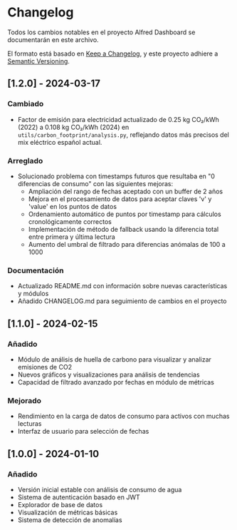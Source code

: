 # Changelog

Todos los cambios notables en el proyecto Alfred Dashboard se documentarán en este archivo.

El formato está basado en [Keep a Changelog](https://keepachangelog.com/es-ES/1.0.0/),
y este proyecto adhiere a [Semantic Versioning](https://semver.org/spec/v2.0.0.html).

## [1.2.0] - 2024-03-17

### Cambiado
- Factor de emisión para electricidad actualizado de 0.25 kg CO₂/kWh (2022) a 0.108 kg CO₂/kWh (2024) en `utils/carbon_footprint/analysis.py`, reflejando datos más precisos del mix eléctrico español actual.

### Arreglado
- Solucionado problema con timestamps futuros que resultaba en "0 diferencias de consumo" con las siguientes mejoras:
  - Ampliación del rango de fechas aceptado con un buffer de 2 años
  - Mejora en el procesamiento de datos para aceptar claves 'v' y 'value' en los puntos de datos
  - Ordenamiento automático de puntos por timestamp para cálculos cronológicamente correctos
  - Implementación de método de fallback usando la diferencia total entre primera y última lectura
  - Aumento del umbral de filtrado para diferencias anómalas de 100 a 1000

### Documentación
- Actualizado README.md con información sobre nuevas características y módulos
- Añadido CHANGELOG.md para seguimiento de cambios en el proyecto

## [1.1.0] - 2024-02-15

### Añadido
- Módulo de análisis de huella de carbono para visualizar y analizar emisiones de CO2
- Nuevos gráficos y visualizaciones para análisis de tendencias
- Capacidad de filtrado avanzado por fechas en módulo de métricas

### Mejorado
- Rendimiento en la carga de datos de consumo para activos con muchas lecturas
- Interfaz de usuario para selección de fechas

## [1.0.0] - 2024-01-10

### Añadido
- Versión inicial estable con análisis de consumo de agua
- Sistema de autenticación basado en JWT
- Explorador de base de datos
- Visualización de métricas básicas
- Sistema de detección de anomalías 